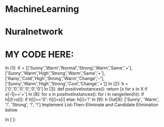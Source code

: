 # MachineLearning
# Nuralnetwork

# MY CODE HERE:

In [1]:
X = [['Sunny','Warm','Normal','Strong','Warm','Same','+'],
 ['Sunny','Warm','High','Strong','Warm','Same','+'],
 ['Rainy','Cold','High','Strong','Warm','Change','-'],
 ['Sunny','Warm','High','Strong','Cool','Change','+']]
In [2]:
h = ['0','0','0','0','0','0']
In [3]:
def positiveInstances():
    return [x for x in X if x[-1]=='+']
In [8]:
for x in positiveInstances():
    for i in range(len(h)):
        if h[i]!=x[i]:
            if h[i]=='0':
                h[i]=x[i]
            else:
                h[i]='!'
In [9]:
h
Out[9]:
['Sunny', 'Warm', '!', 'Strong', '!', '!']
Implement List-Then-Eliminate and Candidate Elimination below

In [ ]:
